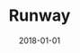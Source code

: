 ---
title: "Runway"
path: "/runway"
date: '2018-01-01'
url: "https://runwayml.com/"
code: ""
more: ""
year: "2018"
category: 'AI'
description: "Reimagining creativity with artificial intelligence"
thumbnail: "thumbnail.png"
type: "main"
---